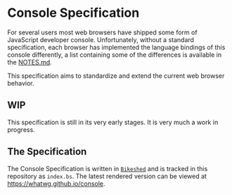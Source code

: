 # Console Specification

For several users most web browsers have shipped some form of JavaScript developer console.
Unfortunately, without a standard specification, each browser has implemented the language bindings of this console differently, a list containing some of the differences is available in the [NOTES.md](NOTES.md).

This specification aims to standardize and extend the current web browser behavior.

## WIP

This specification is still in its very early stages.
It is very much a work in progress.

## The Specification

The Console Specification is written in [`Bikeshed`](https://github.com/tabatkins/bikeshed) and is tracked in this repository as `index.bs`.
The latest rendered version can be viewed at <https://whatwg.github.io/console>.
